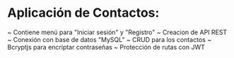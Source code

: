 # Aplicación de Contactos:

 ~ Contiene menú para "Iniciar sesión" y "Registro"
 ~ Creacion de API REST
 ~ Conexión con base de datos "MySQL"
 ~ CRUD para los contactos
 ~ Bcryptjs para encriptar contraseñas
 ~ Protección de rutas con JWT